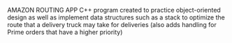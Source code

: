 AMAZON ROUTING APP
C++ program created to practice object-oriented design as well as implement data structures such as a stack to optimize the route that a delivery truck may take for deliveries (also adds handling for Prime orders that have a higher priority)

